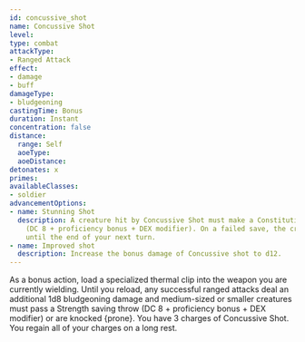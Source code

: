 ```yaml
---
id: concussive_shot
name: Concussive Shot
level: 
type: combat
attackType:
- Ranged Attack
effect:
- damage
- buff
damageType:
- bludgeoning
castingTime: Bonus
duration: Instant
concentration: false
distance:
  range: Self
  aoeType: 
  aoeDistance: 
detonates: x
primes: 
availableClasses:
- soldier
advancementOptions:
- name: Stunning Shot
  description: A creature hit by Concussive Shot must make a Constitution saving throw
    (DC 8 + proficiency bonus + DEX modifier). On a failed save, the creature is {stunned}
    until the end of your next turn.
- name: Improved shot
  description: Increase the bonus damage of Concussive shot to d12.
---
```

As a bonus action, load a specialized thermal clip into the weapon you are currently wielding. Until you reload, any successful ranged attacks deal an additional 1d8 bludgeoning damage and medium-sized or smaller creatures must pass a Strength saving throw (DC 8 + proficiency bonus + DEX modifier) or are knocked {prone}.
You have 3 charges of Concussive Shot. You regain all of your charges on a long rest.